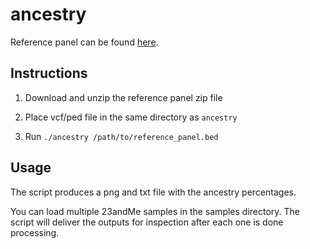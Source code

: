 # ancestry

Reference panel can be found [here](https://www.dropbox.com/s/4w33n61ol8amt3v/reference_panel.zip?dl=0).

## Instructions

1. Download and unzip the reference panel zip file

2. Place vcf/ped file in the same directory as `ancestry`

3. Run `./ancestry /path/to/reference_panel.bed`

## Usage

The script produces a png and txt file with the ancestry percentages.

You can load multiple 23andMe samples in the samples directory. The script will deliver the outputs for inspection after each one is done processing.
